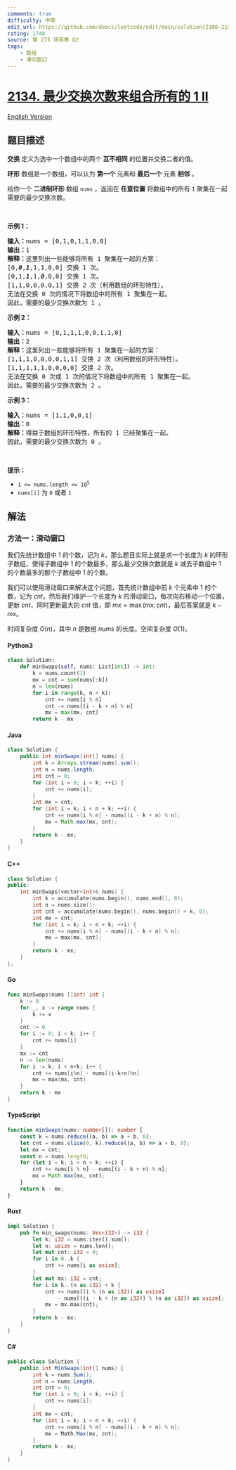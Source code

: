 ```yaml
---
comments: true
difficulty: 中等
edit_url: https://github.com/doocs/leetcode/edit/main/solution/2100-2199/2134.Minimum%20Swaps%20to%20Group%20All%201%27s%20Together%20II/README.md
rating: 1748
source: 第 275 场周赛 Q2
tags:
    - 数组
    - 滑动窗口
---
```


<!-- problem:start -->

# [2134. 最少交换次数来组合所有的 1 II](https://leetcode.cn/problems/minimum-swaps-to-group-all-1s-together-ii)

[English Version](/solution/2100-2199/2134.Minimum%20Swaps%20to%20Group%20All%201%27s%20Together%20II/README_EN.md)

## 题目描述

<!-- description:start -->

<p><strong>交换</strong> 定义为选中一个数组中的两个 <strong>互不相同</strong> 的位置并交换二者的值。</p>

<p><strong>环形</strong> 数组是一个数组，可以认为 <strong>第一个</strong> 元素和 <strong>最后一个</strong> 元素 <strong>相邻</strong> 。</p>

<p>给你一个 <strong>二进制环形</strong> 数组 <code>nums</code> ，返回在 <strong>任意位置</strong> 将数组中的所有 <code>1</code> 聚集在一起需要的最少交换次数。</p>

<p>&nbsp;</p>

<p><strong>示例 1：</strong></p>

<pre><strong>输入：</strong>nums = [0,1,0,1,1,0,0]
<strong>输出：</strong>1
<strong>解释：</strong>这里列出一些能够将所有 1 聚集在一起的方案：
[0,<strong><em>0</em></strong>,<em><strong>1</strong></em>,1,1,0,0] 交换 1 次。
[0,1,<em><strong>1</strong></em>,1,<em><strong>0</strong></em>,0,0] 交换 1 次。
[1,1,0,0,0,0,1] 交换 2 次（利用数组的环形特性）。
无法在交换 0 次的情况下将数组中的所有 1 聚集在一起。
因此，需要的最少交换次数为 1 。
</pre>

<p><strong>示例 2：</strong></p>

<pre><strong>输入：</strong>nums = [0,1,1,1,0,0,1,1,0]
<strong>输出：</strong>2
<strong>解释：</strong>这里列出一些能够将所有 1 聚集在一起的方案：
[1,1,1,0,0,0,0,1,1] 交换 2 次（利用数组的环形特性）。
[1,1,1,1,1,0,0,0,0] 交换 2 次。
无法在交换 0 次或 1 次的情况下将数组中的所有 1 聚集在一起。
因此，需要的最少交换次数为 2 。
</pre>

<p><strong>示例 3：</strong></p>

<pre><strong>输入：</strong>nums = [1,1,0,0,1]
<strong>输出：</strong>0
<strong>解释：</strong>得益于数组的环形特性，所有的 1 已经聚集在一起。
因此，需要的最少交换次数为 0 。</pre>

<p>&nbsp;</p>

<p><strong>提示：</strong></p>

<ul>
	<li><code>1 &lt;= nums.length &lt;= 10<sup>5</sup></code></li>
	<li><code>nums[i]</code> 为 <code>0</code> 或者 <code>1</code></li>
</ul>

<!-- description:end -->

## 解法

<!-- solution:start -->

### 方法一：滑动窗口

我们先统计数组中 $1$ 的个数，记为 $k$，那么题目实际上就是求一个长度为 $k$ 的环形子数组，使得子数组中 $1$ 的个数最多，那么最少交换次数就是 $k$ 减去子数组中 $1$ 的个数最多的那个子数组中 $1$ 的个数。

我们可以使用滑动窗口来解决这个问题，首先统计数组中前 $k$ 个元素中 $1$ 的个数，记为 $cnt$，然后我们维护一个长度为 $k$ 的滑动窗口，每次向右移动一个位置，更新 $cnt$，同时更新最大的 $cnt$ 值，即 $mx = \max(mx, cnt)$，最后答案就是 $k - mx$。

时间复杂度 $O(n)$，其中 $n$ 是数组 $nums$ 的长度。空间复杂度 $O(1)$。

<!-- tabs:start -->

#### Python3

```python
class Solution:
    def minSwaps(self, nums: List[int]) -> int:
        k = nums.count(1)
        mx = cnt = sum(nums[:k])
        n = len(nums)
        for i in range(k, n + k):
            cnt += nums[i % n]
            cnt -= nums[(i - k + n) % n]
            mx = max(mx, cnt)
        return k - mx
```

#### Java

```java
class Solution {
    public int minSwaps(int[] nums) {
        int k = Arrays.stream(nums).sum();
        int n = nums.length;
        int cnt = 0;
        for (int i = 0; i < k; ++i) {
            cnt += nums[i];
        }
        int mx = cnt;
        for (int i = k; i < n + k; ++i) {
            cnt += nums[i % n] - nums[(i - k + n) % n];
            mx = Math.max(mx, cnt);
        }
        return k - mx;
    }
}
```

#### C++

```cpp
class Solution {
public:
    int minSwaps(vector<int>& nums) {
        int k = accumulate(nums.begin(), nums.end(), 0);
        int n = nums.size();
        int cnt = accumulate(nums.begin(), nums.begin() + k, 0);
        int mx = cnt;
        for (int i = k; i < n + k; ++i) {
            cnt += nums[i % n] - nums[(i - k + n) % n];
            mx = max(mx, cnt);
        }
        return k - mx;
    }
};
```

#### Go

```go
func minSwaps(nums []int) int {
	k := 0
	for _, x := range nums {
		k += x
	}
	cnt := 0
	for i := 0; i < k; i++ {
		cnt += nums[i]
	}
	mx := cnt
	n := len(nums)
	for i := k; i < n+k; i++ {
		cnt += nums[i%n] - nums[(i-k+n)%n]
		mx = max(mx, cnt)
	}
	return k - mx
}
```

#### TypeScript

```ts
function minSwaps(nums: number[]): number {
    const k = nums.reduce((a, b) => a + b, 0);
    let cnt = nums.slice(0, k).reduce((a, b) => a + b, 0);
    let mx = cnt;
    const n = nums.length;
    for (let i = k; i < n + k; ++i) {
        cnt += nums[i % n] - nums[(i - k + n) % n];
        mx = Math.max(mx, cnt);
    }
    return k - mx;
}
```

#### Rust

```rust
impl Solution {
    pub fn min_swaps(nums: Vec<i32>) -> i32 {
        let k: i32 = nums.iter().sum();
        let n: usize = nums.len();
        let mut cnt: i32 = 0;
        for i in 0..k {
            cnt += nums[i as usize];
        }
        let mut mx: i32 = cnt;
        for i in k..(n as i32) + k {
            cnt += nums[(i % (n as i32)) as usize]
                - nums[((i - k + (n as i32)) % (n as i32)) as usize];
            mx = mx.max(cnt);
        }
        return k - mx;
    }
}
```

#### C#

```cs
public class Solution {
    public int MinSwaps(int[] nums) {
        int k = nums.Sum();
        int n = nums.Length;
        int cnt = 0;
        for (int i = 0; i < k; ++i) {
            cnt += nums[i];
        }
        int mx = cnt;
        for (int i = k; i < n + k; ++i) {
            cnt += nums[i % n] - nums[(i - k + n) % n];
            mx = Math.Max(mx, cnt);
        }
        return k - mx;
    }
}
```

<!-- tabs:end -->

<!-- solution:end -->

<!-- problem:end -->
